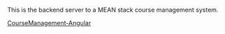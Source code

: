 This is the backend server to a MEAN stack course management system.

[CourseManagement-Angular](https://github.com/erinzhangxi/CourseManagement-nodejs)

